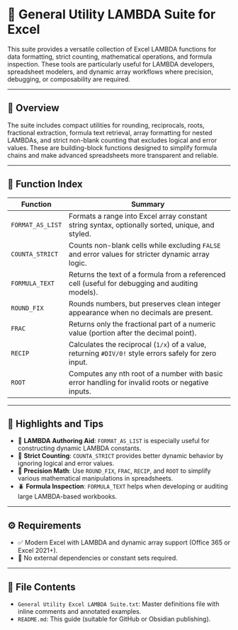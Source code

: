 # 🧮 General Utility LAMBDA Suite for Excel

This suite provides a versatile collection of Excel LAMBDA functions for data formatting, strict counting, mathematical operations, and formula inspection. These tools are particularly useful for LAMBDA developers, spreadsheet modelers, and dynamic array workflows where precision, debugging, or composability are required.

---

## 📘 Overview

The suite includes compact utilities for rounding, reciprocals, roots, fractional extraction, formula text retrieval, array formatting for nested LAMBDAs, and strict non-blank counting that excludes logical and error values. These are building-block functions designed to simplify formula chains and make advanced spreadsheets more transparent and reliable.

---

## 📑 Function Index

| Function | Summary |
|---------|---------|
| `FORMAT_AS_LIST` | Formats a range into Excel array constant string syntax, optionally sorted, unique, and styled. |
| `COUNTA_STRICT` | Counts non-blank cells while excluding `FALSE` and error values for stricter dynamic array logic. |
| `FORMULA_TEXT` | Returns the text of a formula from a referenced cell (useful for debugging and auditing models). |
| `ROUND_FIX` | Rounds numbers, but preserves clean integer appearance when no decimals are present. |
| `FRAC` | Returns only the fractional part of a numeric value (portion after the decimal point). |
| `RECIP` | Calculates the reciprocal (`1/x`) of a value, returning `#DIV/0!` style errors safely for zero input. |
| `ROOT` | Computes any nth root of a number with basic error handling for invalid roots or negative inputs. |

---

## 🧩 Highlights and Tips

- 🔧 **LAMBDA Authoring Aid**: `FORMAT_AS_LIST` is especially useful for constructing dynamic LAMBDA constants.
- 🧹 **Strict Counting**: `COUNTA_STRICT` provides better dynamic behavior by ignoring logical and error values.
- 🧮 **Precision Math**: Use `ROUND_FIX`, `FRAC`, `RECIP`, and `ROOT` to simplify various mathematical manipulations in spreadsheets.
- 🪲 **Formula Inspection**: `FORMULA_TEXT` helps when developing or auditing large LAMBDA-based workbooks.

---

## ⚙️ Requirements

- ✅ Modern Excel with LAMBDA and dynamic array support (Office 365 or Excel 2021+).
- 🚫 No external dependencies or constant sets required.

---

## 📎 File Contents

- `General Utility Excel LAMBDA Suite.txt`: Master definitions file with inline comments and annotated examples.
- `README.md`: This guide (suitable for GitHub or Obsidian publishing).
